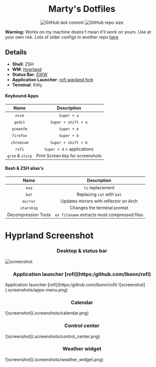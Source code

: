 <div align="center">

# Marty's Dotfiles

![GitHub last commit](https://img.shields.io/github/last-commit/Marty1820/configs?style=for-the-badge&labelColor=44475a&color=bd93f9) ![GitHub repo size](https://img.shields.io/github/repo-size/Marty1820/configs?style=for-the-badge&labelColor=44475a&color=bd93f9)

</div>

**Warning:** Works on my machine doens't mean it'll work on yours. Use at your own risk.
Lots of older configs in another repo [here](https://github.com/Marty1820/old-dotfiles)

## Details

- **Shell**: ZSH
- **WM**: [Hyprland](https://hyprland.org/)
- **Status Bar**: [EWW](https://elkowar.github.io/eww/eww.html)
- **Application Launcher**: [rofi wayland fork](https://github.com/lbonn/rofi)
- **Terminal**: Kitty

#### Keybound Apps

|       Name       |           Description            |
| :--------------: | :------------------------------: |
|      `nvim`      |           `Super + a`            |
|     `gedit`      |       `Super + shift + a`        |
|    `pcmanfm`     |           `Super + e`            |
|    `firefox`     |           `Super + b`            |
|    `chromium`    |       `Super + shift + b`        |
|      `rofi`      |    `Super + d` = applications    |
| `grim` & `slurp` | Print Screen key for screenshots |

#### Bash & ZSH alias's

|        Name         |                 Description                  |
| :-----------------: | :------------------------------------------: |
|        `exa`        |               `ls` replacement               |
|        `bat`        |          Replacing `cat` with `bat`          |
|      `mirror`       |    Updates mirrors with reflector on Arch    |
|     `starship`      |         Changes the terminal prompt          |
| Decompression Tools | `ex filename` extracts most compressed files |

# Hyprland Screenshot

<div align="center">
  <h3>Desktop & status bar</h3>
</div>

![screenshot](.screenshots/hyprland.png)

<div align="center">
  <h3>Application launcher [rofi](https:/github.com/lbonn/rofi)</h3>
</div>
Application launcher [rofi](https:/github.com/lbonn/rofi)
![screenshot](.screenshots/apps-menu.png)

<div align="center">
  <h3>Calendar</h3>
</div>
![screenshot](.screenshots/calendar.png)

<div align="center">
  <h3>Control center</h3>
</div>
![screenshot](.screenshots/control_center.png)

<div align="center">
  <h3>Weather widget</h3>
</div>
![screenshot](.screenshots/weather_widget.png)
